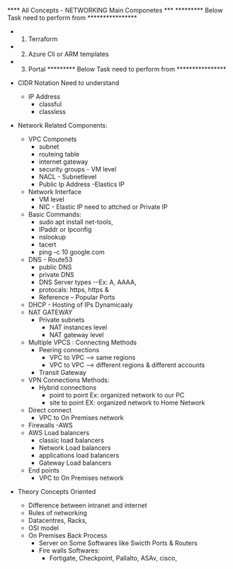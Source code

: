 **** All Concepts - NETWORKING  Main Componetes ***
********* Below Task need to perform from ****************
   * 1) Terraform
   * 2) Azure Cli or ARM templates
   * 3) Portal
********* Below Task need to perform from ****************   
* CIDR Notation Need to understand
    * IP Address 
	   * classful
	   * classless 
* Network Related Components:
   * VPC Componets 
	   * subnet
	   * routeing table
	   * internet gateway
	   * security groups - VM level
	   * NACL - Subnetlevel
       * Public Ip Address -Elastics IP
   * Network Interface
       * VM level
       * NIC - Elastic IP need to attched or Private IP
   * Basic Commands:
      * sudo apt install net-tools,
      * IPaddr or Ipconfig
      * nslookup
      * tacert
      * ping -c 10 google.com
   *  DNS - Route53
	  * public DNS
	  * private DNS
      * DNS Server types --Ex: A, AAAA,
      * protocals: https, https &
      * Reference – Popular Ports
   * DHCP - Hosting of IPs Dynamicaaly
    * NAT GATEWAY
      * Private subnets 
           * NAT instances level
	       * NAT gateway level
    * Multiple VPCS : Connecting Methods
       * Peering connections
           * VPC to VPC --> same regions
           * VPC to VPC --> different regions & different accounts
       * Transit Gateway  
    * VPN Connections Methods:
       * Hybrid connections
          * point to point  Ex: organized network to our PC
	      * site to point   EX: organized network to Home Network
    * Direct connect 
       * VPC to On Premises network
    * Firewalls -AWS
    * AWS Load balancers
	   * classic load balancers
	   * Network Load balancers
	   * applications load balancers
	   * Gateway Load balancers
	* End points
       *  VPC to On Premises network

* Theory Concepts Oriented 
    * Difference between intranet and internet
	*  Rules of networking 
	*  Datacentres, Racks, 
	*  OSI model
    *  On Premises Back Process
        * Server on Some Softwares like Swicth Ports & Routers
        * Fire walls Softwares:
           * Fortigate, Checkpoint, Pallalto, ASAv, cisco, 

